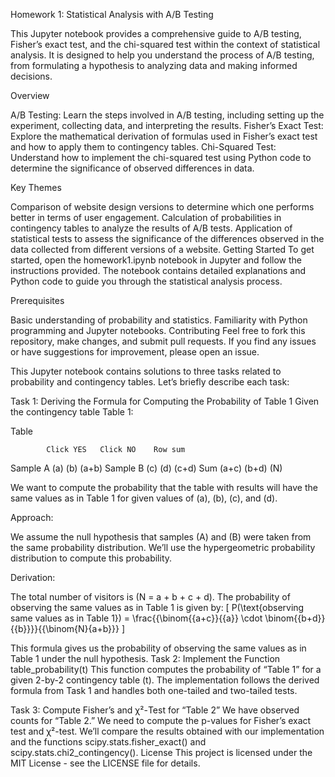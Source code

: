 Homework 1: Statistical Analysis with A/B Testing


This Jupyter notebook provides a comprehensive guide to A/B testing, Fisher’s exact test, and the chi-squared test within the context of statistical analysis. It is designed to help you understand the process of A/B testing, from formulating a hypothesis to analyzing data and making informed decisions.


Overview


A/B Testing: Learn the steps involved in A/B testing, including setting up the experiment, collecting data, and interpreting the results.
Fisher’s Exact Test: Explore the mathematical derivation of formulas used in Fisher’s exact test and how to apply them to contingency tables.
Chi-Squared Test: Understand how to implement the chi-squared test using Python code to determine the significance of observed differences in data.


Key Themes


Comparison of website design versions to determine which one performs better in terms of user engagement.
Calculation of probabilities in contingency tables to analyze the results of A/B tests.
Application of statistical tests to assess the significance of the differences observed in the data collected from different versions of a website.
Getting Started
To get started, open the homework1.ipynb notebook in Jupyter and follow the instructions provided. The notebook contains detailed explanations and Python code to guide you through the statistical analysis process.

Prerequisites

Basic understanding of probability and statistics.
Familiarity with Python programming and Jupyter notebooks.
Contributing
Feel free to fork this repository, make changes, and submit pull requests. If you find any issues or have suggestions for improvement, please open an issue.


This Jupyter notebook contains solutions to three tasks related to probability and contingency tables. Let’s briefly describe each task:

Task 1: Deriving the Formula for Computing the Probability of Table 1
Given the contingency table Table 1:

Table

            Click YES	Click NO	Row sum
Sample A       (a)	      (b)	     (a+b)
Sample B	   (c)	      (d)	     (c+d)
Sum	          (a+c)	     (b+d)	      (N)

We want to compute the probability that the table with results will have the same values as in Table 1 for given values of (a), (b), (c), and (d).

Approach:

We assume the null hypothesis that samples (A) and (B) were taken from the same probability distribution.
We’ll use the hypergeometric probability distribution to compute this probability.

Derivation:

The total number of visitors is (N = a + b + c + d).
The probability of observing the same values as in Table 1 is given by:
[ P(\text{observing same values as in Table 1}) = \frac{{\binom{{a+c}}{{a}} \cdot \binom{{b+d}}{{b}}}}{{\binom{N}{a+b}}} ]

This formula gives us the probability of observing the same values as in Table 1 under the null hypothesis.
Task 2: Implement the Function table_probability(t)
This function computes the probability of “Table 1” for a given 2-by-2 contingency table (t). The implementation follows the derived formula from Task 1 and handles both one-tailed and two-tailed tests.

Task 3: Compute Fisher’s and χ²-Test for “Table 2”
We have observed counts for “Table 2.” We need to compute the p-values for Fisher’s exact test and χ²-test. We’ll compare the results obtained with our implementation and the functions scipy.stats.fisher_exact() and scipy.stats.chi2_contingency().
License
This project is licensed under the MIT License - see the LICENSE file for details.
